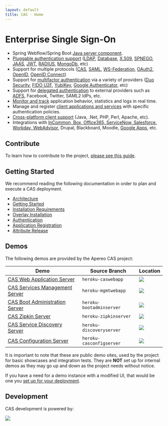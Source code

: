 ```yaml
---
layout: default
title: CAS - Home
---
```


# Enterprise Single Sign-On

* Spring Webflow/Spring Boot [Java server component](planning/Architecture.html).
* [Pluggable authentication support](Configuring-Authentication-Components.html) ([LDAP](installation/LDAP-Authentication.html), 
[Database](installation/Database-Authentication.html), [X.509](installation/X509-Authentication.html), [SPNEGO](installation/SPNEGO-Authentication.html), 
[JAAS](installation/JAAS-Authentication.html), [JWT](installation/JWT-Authentication.html), 
[RADIUS](installation/RADIUS-Authentication.html), [MongoDb](installation/MongoDb-Authentication.html), etc)
* Support for multiple protocols ([CAS](protocol/CAS-Protocol.html), [SAML](protocol/SAML-Protocol.html), [WS-Federation](protocol/WS-Federation-Protocol.html),
[OAuth2](protocol/OAuth-Protocol.html), [OpenID](protocol/OpenID-Protocol.html), [OpenID Connect](protocol/OIDC-Protocol.html))
* Support for [multifactor authentication](installation/Configuring-Multifactor-Authentication.html) via a variety of 
providers ([Duo Security](installation/DuoSecurity-Authentication.html), [FIDO U2F](installation/FIDO-U2F-Authentication.html), 
[YubiKey](installation/YubiKey-Authentication.html), [Google Authenticator](installation/GoogleAuthenticator-Authentication.html), etc)
* Support for [delegated authentication](integration/Delegate-Authentication.html) to external providers such as [ADFS](integration/ADFS-Integration.html), Facebook, Twitter, SAML2 IdPs, etc.
* [Monitor and track](installation/Monitoring-Statistics.html) application behavior, statistics and logs in real time.
* Manage and register [client applications and services](installation/Service-Management.html) with specific authentication policies.
* [Cross-platform client support](integration/CAS-Clients.html) (Java, .Net, PHP, Perl, Apache, etc).
* Integrations with [InCommon, Box, Office365, ServiceNow, Salesforce, Workday, WebAdvisor](integration/Configuring-SAML-SP-Integrations.html), Drupal, Blackboard, Moodle, [Google Apps](integration/Google-Apps-Integration.html), etc.

## Contribute

To learn how to contribute to the project, [please see this guide](/cas/developer/Contributor-Guidelines.html).

## Getting Started

We recommend reading the following documentation in order to plan and execute a CAS deployment.

* [Architecture](planning/Architecture.html)
* [Getting Started](planning/Getting-Started.html)
* [Installation Requirements](planning/Installation-Requirements.html)
* [Overlay Installation](installation/Maven-Overlay-Installation.html)
* [Authentication](installation/Configuring-Authentication-Components.html)
* [Application Registration](installation/Service-Management.html)
* [Attribute Release](integration/Attribute-Release.html)

## Demos

The following demos are provided by the Apereo CAS project:

| Demo                    | Source Branch            | Location
|-------------------------|--------------------------|----------------------------------------------------
| [CAS Web Application Server](index.html)     | `heroku-caswebapp`       | [![](https://heroku-badge.herokuapp.com/?app=jasigcas&root=/cas/login)](https://jasigcas.herokuapp.com/cas)
| [CAS Services Management Server](installation/Installing-ServicesMgmt-Webapp.html) | `heroku-mgmtwebapp`      | [![](https://heroku-badge.herokuapp.com/?app=jasigcasmgmt&root=/cas-management/login)](https://jasigcasmgmt.herokuapp.com/cas-management) 
| [CAS Boot Administration Server](installation/Configuring-Monitoring-Administration.html) | `heroku-bootadminserver` | [![](https://heroku-badge.herokuapp.com/?app=casbootadminserver&)](https://casbootadminserver.herokuapp.com/)
| [CAS Zipkin Server](installation/Monitoring-Statistics.html#distributed-tracing) | `heroku-zipkinserver`    | [![](https://heroku-badge.herokuapp.com/?app=caszipkinserver)](https://caszipkinserver.herokuapp.com/)
| [CAS Service Discovery Server](installation/Service-Discovery-Guide.html) | `heroku-discoveryserver`    | [![](https://heroku-badge.herokuapp.com/?app=caseureka)](https://caseureka.herokuapp.com/)
| [CAS Configuration Server](installation/Configuration-Server-Management.html) | `heroku-casconfigserver`    | [![](https://heroku-badge.herokuapp.com/?app=casconfigserver&root=/casconfigserver)](https://casconfigserver.herokuapp.com/casconfigserver)


It is important to note that these are public demo sites, used by the project for basic showcases and integration tests. They are **NOT** set up for internal demos as they may go up and down as the project needs without notice. 

If you have a need for a demo instance with a modified UI, that would be one you [set up for your deployment](installation/Maven-Overlay-Installation.html). 

## Development

CAS development is powered by: <br/>

<a href="http://www.jetbrains.com/idea/" target="_blank"><img src="../images/intellijidea.gif" valign="middle" style="vertical-align:middle"></a>
